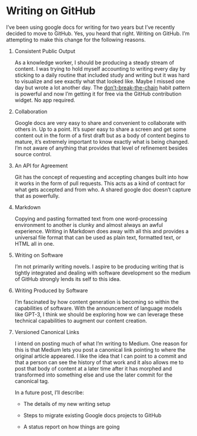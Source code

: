 # Writing on GitHub

I’ve been using google docs for writing for two years but I’ve recently decided to move to GitHub. Yes, you heard that right. Writing on GitHub. I’m attempting to make this change for the following reasons.

1. Consistent Public Output

   As a knowledge worker, I should be producing a steady stream of content. I was trying to hold myself accounting to writing every day by sticking to a daily routine that included study and writing but it was hard to visualize and see exactly what that looked like. Maybe I missed one day but wrote a lot another day. The [don’t-break-the-chain](https://luxafor.com/dont-break-the-chain-explained/) habit pattern is powerful and now I’m getting it for free via the GitHub contribution widget. No app required.

2. Collaboration

   Google docs are very easy to share and convenient to collaborate with others in. Up to a point. It’s super easy to share a screen and get some content out in the form of a first draft but as a body of content begins to mature, it’s extremely important to know exactly what is being changed. I’m not aware of anything that provides that level of refinement besides source control. 

3. An API for Agreement

   Git has the concept of requesting and accepting changes built into how it works in the form of pull requests. This acts as a kind of contract for what gets accepted and from who. A shared google doc doesn’t capture that as powerfully. 

4. Markdown

   Copying and pasting formatted text from one word-processing environment to another is clunky and almost always an awful experience. Writing in Markdown does away with all this and provides a universal file format that can be used as plain text, formatted text, or HTML all in one. 

5. Writing on Software

   I’m not primarily writing novels. I aspire to be producing writing that is tightly integrated and dealing with software development so the medium of GitHub strongly lends its self to this idea.

6. Writing Produced by Software

   I’m fascinated by how content generation is becoming so within the capabilities of software. With the announcement of language models like GPT-3, I think we should be exploring how we can leverage these technical capabilities to augment our content creation. 

7. Versioned Canonical Links

   I intend on posting much of what I’m writing to Medium. One reason for this is that Medium lets you post a canonical link pointing to where the original article appeared. I like the idea that I can point to a commit and that a person can see the history of that work and it also allows me to post that body of content at a later time after it has morphed and transformed into something else and use the later commit for the canonical tag. 


   In a future post, I’ll describe:

   - The details of my new writing setup

   - Steps to migrate existing Google docs projects to GitHub

   - A status report on how things are going
<!--stackedit_data:
eyJoaXN0b3J5IjpbMTY5NzYwMTczOCwtMTQ2NzExMDMxLDEyNz
QzNzE4NDVdfQ==
-->